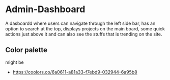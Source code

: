 # Admin-Dashboard

A dasboardd where users can navigate through the left side bar, has an option to search at the top, displays projects on the main board, some quick actions just above it and can also see the stuffs that is trending on the site.

## Color palette

might be

- https://coolors.co/6a0611-a81a33-f7ebd9-032944-6a95b8
